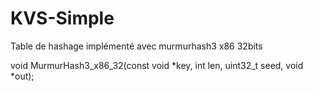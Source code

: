 # KVS-Simple

Table de hashage implémenté avec murmurhash3 x86 32bits

void MurmurHash3_x86_32(const void *key, int len, uint32_t seed, void *out);